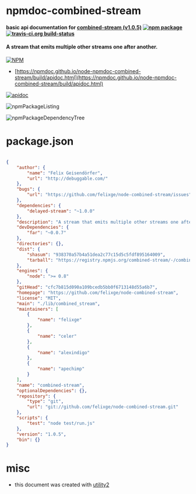 # npmdoc-combined-stream

#### basic api documentation for  [combined-stream (v1.0.5)](https://github.com/felixge/node-combined-stream)  [![npm package](https://img.shields.io/npm/v/npmdoc-combined-stream.svg?style=flat-square)](https://www.npmjs.org/package/npmdoc-combined-stream) [![travis-ci.org build-status](https://api.travis-ci.org/npmdoc/node-npmdoc-combined-stream.svg)](https://travis-ci.org/npmdoc/node-npmdoc-combined-stream)

#### A stream that emits multiple other streams one after another.

[![NPM](https://nodei.co/npm/combined-stream.png?downloads=true&downloadRank=true&stars=true)](https://www.npmjs.com/package/combined-stream)

- [https://npmdoc.github.io/node-npmdoc-combined-stream/build/apidoc.html](https://npmdoc.github.io/node-npmdoc-combined-stream/build/apidoc.html)

[![apidoc](https://npmdoc.github.io/node-npmdoc-combined-stream/build/screenCapture.buildCi.browser.%252Ftmp%252Fbuild%252Fapidoc.html.png)](https://npmdoc.github.io/node-npmdoc-combined-stream/build/apidoc.html)

![npmPackageListing](https://npmdoc.github.io/node-npmdoc-combined-stream/build/screenCapture.npmPackageListing.svg)

![npmPackageDependencyTree](https://npmdoc.github.io/node-npmdoc-combined-stream/build/screenCapture.npmPackageDependencyTree.svg)



# package.json

```json

{
    "author": {
        "name": "Felix Geisendörfer",
        "url": "http://debuggable.com/"
    },
    "bugs": {
        "url": "https://github.com/felixge/node-combined-stream/issues"
    },
    "dependencies": {
        "delayed-stream": "~1.0.0"
    },
    "description": "A stream that emits multiple other streams one after another.",
    "devDependencies": {
        "far": "~0.0.7"
    },
    "directories": {},
    "dist": {
        "shasum": "938370a57b4a51dea2c77c15d5c5fdf895164009",
        "tarball": "https://registry.npmjs.org/combined-stream/-/combined-stream-1.0.5.tgz"
    },
    "engines": {
        "node": ">= 0.8"
    },
    "gitHead": "cfc7b815d090a109bcedb5bb0f6713148d55a6b7",
    "homepage": "https://github.com/felixge/node-combined-stream",
    "license": "MIT",
    "main": "./lib/combined_stream",
    "maintainers": [
        {
            "name": "felixge"
        },
        {
            "name": "celer"
        },
        {
            "name": "alexindigo"
        },
        {
            "name": "apechimp"
        }
    ],
    "name": "combined-stream",
    "optionalDependencies": {},
    "repository": {
        "type": "git",
        "url": "git://github.com/felixge/node-combined-stream.git"
    },
    "scripts": {
        "test": "node test/run.js"
    },
    "version": "1.0.5",
    "bin": {}
}
```



# misc
- this document was created with [utility2](https://github.com/kaizhu256/node-utility2)
